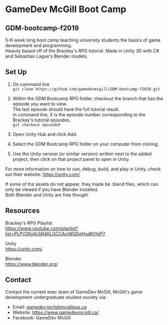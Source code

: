 # GameDev McGill Boot Camp
## GDM-bootcamp-f2019
5-6 week long boot camp teaching university students the basics of game development and programming.\
Heavily based off of the Brackey's RPG tutorial. Made in Unity 3D with C\# and Sebastian Lague's Blender models.

## Set Up

1. On command line\
`git clone https://github.com/gamedevmcgill/GDM-bootcamp-f2019.git`

2. Within the GDM Bootcamp RPG folder, checkout the branch that has the episode you want to view.\
The last episode should have the full tutorial result.\
In command line, X is the episode number corresponding to the Brackey's tutorial episodes.\
`git checkout episodeX`

3. Open Unity Hub and click Add.

4. Select the GDM Bootcamp RPG folder on your computer from cloning.

5. Use the Unity version (or similar version) written next to the added project, then click on that project panel to open in Unity.

For more information on how to use, debug, build, and play in Unity, check out their website: https://unity.com/.

If some of the assets do not appear, they made be .blend files, which can only be viewed if you have Blender installed.\
Both Blender and Unity are free though!

## Resources

Brackey's RPG Playlist\
https://www.youtube.com/playlist?list=PLPV2KyIb3jR4KLGCCAciWQ5qHudKtYeP7.

Unity\
https://unity.com/

Blender\
https://www.blender.org/


## Contact

Contact the current exec team of GameDev McGill, McGill's game development undergraduate student society via:
- Email: gamedev.tech@mcgilleus.ca
- Website: https://www.gamedevmcgill.ca/
- Facebook: GameDev McGill
